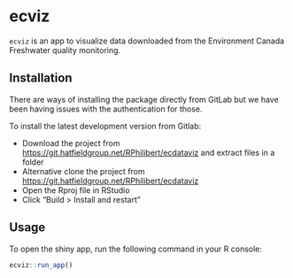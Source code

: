
<!-- README.md is generated from README.Rmd. Please edit that file -->

# ecviz

`ecviz` is an app to visualize data downloaded from the Environment
Canada Freshwater quality monitoring.

## Installation

There are ways of installing the package directly from GitLab but we
have been having issues with the authentication for those.

To install the latest development version from Gitlab:

  - Download the project from
    <https://git.hatfieldgroup.net/RPhilibert/ecdataviz> and extract
    files in a folder
  - Alternative clone the project from
    <https://git.hatfieldgroup.net/RPhilibert/ecdataviz>
  - Open the Rproj file in RStudio
  - Click “Build \> Install and restart”

## Usage

To open the shiny app, run the following command in your R console:

``` r
ecviz::run_app()
```
